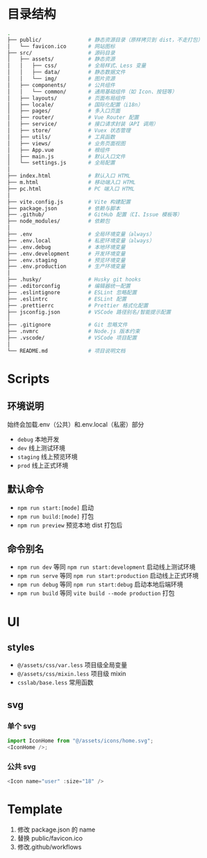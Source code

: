# 目录结构

```bash
.
├── public/               # 静态资源目录（原样拷贝到 dist，不走打包）
│   └── favicon.ico       # 网站图标
├── src/                  # 源码目录
│   ├── assets/           # 静态资源
│   │   ├── css/          # 全局样式、Less 变量
│   │   ├── data/         # 静态数据文件
│   │   └── img/          # 图片资源
│   ├── components/       # 公共组件
│   │   └── common/       # 通用基础组件（如 Icon、按钮等）
│   ├── layouts/          # 页面布局组件
│   ├── locale/           # 国际化配置（i18n）
│   ├── pages/            # 多入口页面
│   ├── router/           # Vue Router 配置
│   ├── service/          # 接口请求封装（API 调用）
│   ├── store/            # Vuex 状态管理
│   ├── utils/            # 工具函数
│   ├── views/            # 业务页面视图
│   ├── App.vue           # 根组件
│   ├── main.js           # 默认入口文件
│   └── settings.js       # 全局配置
│
├── index.html            # 默认入口 HTML
├── m.html                # 移动端入口 HTML
├── pc.html               # PC 端入口 HTML
│
├── vite.config.js        # Vite 构建配置
├── package.json          # 依赖与脚本
├── .github/              # GitHub 配置（CI、Issue 模板等）
├── node_modules/         # 依赖包
│
├── .env                  # 全局环境变量（always）
├── .env.local            # 私密环境变量（always）
├── .env.debug            # 本地环境变量
├── .env.development      # 开发环境变量
├── .env.staging          # 预览环境变量
├── .env.production       # 生产环境变量
│
├── .husky/               # Husky git hooks
├── .editorconfig         # 编辑器统一配置
├── .eslintignore         # ESLint 忽略配置
├── .eslintrc             # ESLint 配置
├── .prettierrc           # Prettier 格式化配置
├── jsconfig.json         # VSCode 路径别名/智能提示配置
│
├── .gitignore            # Git 忽略文件
├── .nvmrc                # Node.js 版本约束
├── .vscode/              # VSCode 项目配置
│
└── README.md             # 项目说明文档
```

# Scripts

## 环境说明

始终会加载.env（公共）和.env.local（私密）部分

-   `debug` 本地开发
-   `dev` 线上测试环境
-   `staging` 线上预览环境
-   `prod` 线上正式环境

## 默认命令

-   `npm run start:[mode]` 启动
-   `npm run build:[mode]` 打包
-   `npm run preview` 预览本地 dist 打包后

## 命令别名

-   `npm run dev` 等同 `npm run start:development` 启动线上测试环境
-   `npm run serve` 等同 `npm run start:production` 启动线上正式环境
-   `npm run debug` 等同 `npm run start:debug` 启动本地后端环境
-   `npm run build` 等同 `vite build --mode production` 打包

# UI

## styles

-   `@/assets/css/var.less` 项目级全局变量
-   `@/assets/css/mixin.less` 项目级 mixin
-   `csslab/base.less` 常用函数

## svg

### 单个 svg

```js
import IconHome from "@/assets/icons/home.svg";
<IconHome />;
```

### 公共 svg

```js
<Icon name="user" :size="18" />
```

# Template

1. 修改 package.json 的 name
2. 替换 public/favicon.ico
3. 修改.github/workflows
